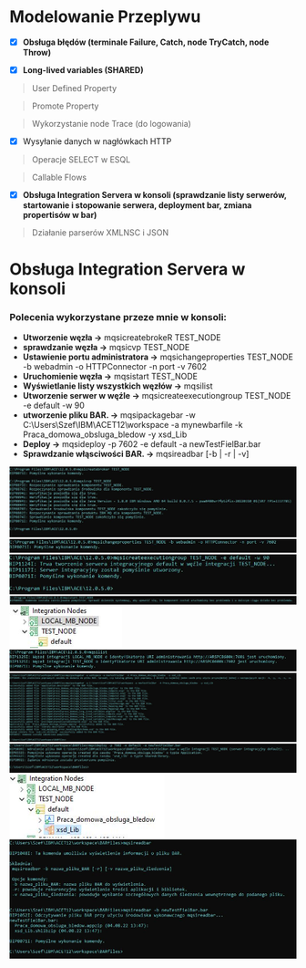 # Modelowanie Przeplywu

- [x] **Obsługa błędów (terminale Failure, Catch, node TryCatch, node Throw)**

- [x] **Long-lived variables (SHARED)**

>User Defined Property

>Promote Property

>Wykorzystanie node Trace (do logowania)

- [x] Wysyłanie danych w nagłówkach HTTP

>Operacje SELECT w ESQL

>Callable Flows
   
- [x] **Obsługa Integration Servera w konsoli (sprawdzanie listy serwerów, startowanie i stopowanie serwera, deployment bar, zmiana   propertisów w bar)**

>Działanie parserów XMLNSC i JSON

# Obsługa Integration Servera w konsoli

### **Polecenia wykorzystane przeze mnie w konsoli:**
  - **Utworzenie węzła ->** mqsicreatebrokeR TEST_NODE
  -  **sprawdzanie węzła ->** mqsicvp TEST_NODE
  - **Ustawienie portu administratora ->**  mqsichangeproperties TEST_NODE -b webadmin -o HTTPConnector -n port -v 7602
  - **Uruchomienie węzła ->**  mqsistart TEST_NODE
  -  **Wyświetlanie listy wszystkich węzłów ->**  mqsilist
  - **Utworzenie serwer w węźle ->** mqsicreateexecutiongroup TEST_NODE  -e default -w 90
  -  **utworzenie pliku BAR. ->** mqsipackagebar -w C:\Users\Szef\IBM\ACET12\workspace -a mynewbarfile -k Praca_domowa_obsluga_bledow -y xsd_Lib
  - **Deploy ->** mqsideploy -p 7602 -e default -a newTestFielBar.bar
  - **Sprawdzanie włąsciwości BAR. ->** mqsireadbar [-b  | -r  | -v] 

![](ss_console/ss_2.JPG)
![](ss_console/ss_3.JPG)
![](ss_console/ss_4.JPG)
![](ss_console/ss_5.JPG)
![](ss_console/ss_6.JPG)
![](ss_console/ss_7.JPG)
![](ss_console/ss_8.JPG)
![](ss_console/ss_9.JPG)
![](ss_console/ss_10.JPG)
![](ss_console/ss_11.JPG)
